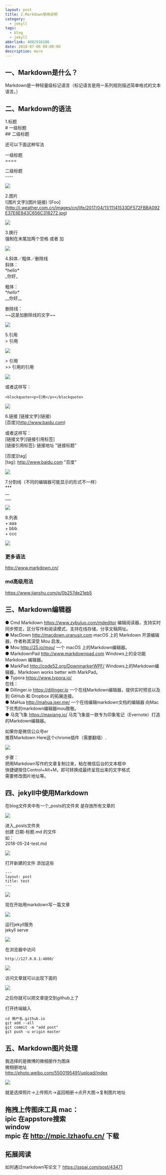 ```yaml
---
layout: post
title: 2.Markdown使用说明
category: 
  - jekyll
tags: 
  - blog
  - jekyll
abbrlink: 4082916186
date: 2018-07-06 00:00:00
description: more
---
```


## 一、Markdown是什么？

Markdown是一种轻量级标记语言（标记语言是用一系列规则描述简单格式的文本语言。）    

## 二、Markdown的语法

1.标题  
\# 一级标题  
\#\# 二级标题  

还可以下面这种写法  

一级标题  
\====  

二级标题  
\----  

![](https://raw.githubusercontent.com/tea9/image/master/blog_img/13/01.png)

2.图片  
\!\[图片文字\]\(图片链接\)
\!\[Foo\]\(http://i.weather.com.cn/images/cn/life/2017/04/11/11141533DF572FBBA092E37E6E843C656C318272.jpg)  

![](https://raw.githubusercontent.com/tea9/image/master/blog_img/13/02.png)

3.换行  
强制在末尾加两个空格 或者 加<br/>  

![](https://raw.githubusercontent.com/tea9/image/master/blog_img/13/03.png)

4.斜体／粗体／删除线  
斜体：  
\*hello\*  
\_你好\_  

粗体：  
\**hello\**  
\_\_你好\_\_  

删除线：  
\~\~这是加删除线的文字\~\~

![](https://raw.githubusercontent.com/tea9/image/master/blog_img/13/04.png)


5.引用  
\> 引用  

![](https://raw.githubusercontent.com/tea9/image/master/blog_img/13/05.png)


\> 引用  
\>\> 引用的引用  

![](https://raw.githubusercontent.com/tea9/image/master/blog_img/13/06.png)


或者这样写：  

	<blockquote><p>引用</p></blockquote>

![](https://raw.githubusercontent.com/tea9/image/master/blog_img/13/07.png)


6.链接
\[链接文字\](链接)  
\[百度](http://www.baidu.com)  

或者这样写：  
\[链接文字][链接引用标签]  
\[链接引用标签]: 链接地址 "链接标题"  

\[百度][tag]  
\[tag]: http://www.baidu.com "百度"  

![](https://raw.githubusercontent.com/tea9/image/master/blog_img/13/08.png)


7.分割线（不同的编辑器可能显示的形式不一样）  
\***  
\__  
\___  

![](https://raw.githubusercontent.com/tea9/image/master/blog_img/13/09.png)


8.列表  
\+ aaa  
\+ bbb  
\+ ccc  

![](https://raw.githubusercontent.com/tea9/image/master/blog_img/13/10.png)


### 更多语法
http://www.markdown.cn/
### md高级用法
https://www.jianshu.com/p/0b257de21eb5

## 三、Markdown编辑器


  ● Cmd Markdown https://www.zybuluo.com/mdeditor   编辑阅读器，支持实时同步预览，区分写作和阅读模式，支持在线存储，分享文稿网址。  
  ● MacDown http://macdown.uranusjr.com macOS 上的 Markdown 开源编辑器，作者称其深受 Mou 启发。  
  ● Mou http://25.io/mou/ 一个 macOS 上的Markdown编辑器。  
  ● MarkdownPad http://www.markdownpad.com Windows上的全功能 Markdown 编辑器。  
  ● MarkPad http://code52.org/DownmarkerWPF/  Windows上的Markdown编辑器，Markdown works better with MarkPad。  
  ● Typora https://www.typora.io/  
在线：  
  ● Dillinger.io https://dillinger.io 一个在线Markdown编辑器，提供实时预览以及到 GitHub 和 Dropbox 的拓展连接。  
  ● MaHua http://mahua.jser.me/ 一个在线编辑markdown文档的编辑器 向Mac下优秀的markdown编辑器mou致敬。  
  ● 马克飞象 https://maxiang.io/    马克飞象是一款专为印象笔记（Evernote）打造的Markdown编辑器。  

如果你是微信公众号er   
推荐Markdown Here这个chrome插件（需要翻墙）. 

![](https://raw.githubusercontent.com/tea9/image/master/blog_img/13/11.png)


步骤：  
把用Markdown写作的文章复制过来，粘在微信后台的文本框中  
快捷键按住Control+Alt+M，即可转换成最终呈现出来的文字格式  
需要修改图片地址等。  

## 四、jekyll中使用Markdown

在blog文件夹中有一个_posts的文件夹 是存放所有文章的  

![](https://raw.githubusercontent.com/tea9/image/master/blog_img/13/12.png)


进入_posts文件夹  
创建 日期-标题.md 的文件  
如：  
2018-05-24-test.md  

![](https://raw.githubusercontent.com/tea9/image/master/blog_img/13/13.png)


打开新建的文件 添加这些  

	---
	layout: post
	title: test
	---

![](https://raw.githubusercontent.com/tea9/image/master/blog_img/13/14.png)


现在开始用markdown写一篇文章  

![](https://raw.githubusercontent.com/tea9/image/master/blog_img/13/15.png)


运行jekyll服务  
jekyll serve  

![](https://raw.githubusercontent.com/tea9/image/master/blog_img/13/16.png)


在浏览器中访问  

	http://127.0.0.1:4000/

![](https://raw.githubusercontent.com/tea9/image/master/blog_img/13/17.png)


访问文章就可以出现下面的  

![](https://raw.githubusercontent.com/tea9/image/master/blog_img/13/18.png)


之后你就可以把文章提交到github上了  

打开终端输入  

	cd 用户名.github.io
	git add --all
	git commit -m "add post"
	git push -u origin master

## 五、Markdown图片处理

我选择的是微博的微相册作为图床  
微相册地址   
http://photo.weibo.com/5500195491/upload/index 

![](https://raw.githubusercontent.com/tea9/image/master/blog_img/13/19.png)


就是选择照片->上传照片->返回相册->点开大图->复制图片地址  

**拖拽上传图床工具**
mac：  
ipic 在appstore搜索  
window  
mpic 在 http://mpic.lzhaofu.cn/ 下载  
---

## 拓展阅读
如何通过markdown写论文？ https://sspai.com/post/43471  

